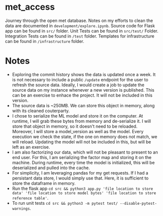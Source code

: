 # met_access
Journey through the open met database. Notes on my efforts to clean the data are documented in `development/explore.ipynb`. Source code for Flask app can be found in `src/` folder. Unit Tests can be found in `src/test/` Folder. Integration Tests can be found in `/test` folder. Templates for infrastructure can be found in `/infrastructure` folder. 

Notes
=====
* Exploring the commit history shows the data is updated once a week. It is not necessary to include a public `/update` endpoint for the user to refresh the source data. Ideally, I would create a job to update the source data on my instance whenever a new version is published. This can be an exercise to enhace the project. It will not be included in this version.
* The source data is ~250MB. We can store this object in memory, along with its cleaned couterparty. 
* I chose to serialize the ML model and store it on the computer. At runtime, I will grab these bytes from memory and de-serialize it. I will store that object in memory, so it doesn't need to be reloaded. Moreover, I will store a model_version as well as the model. Every execution we check the state, if the one on memory does not match, we will reload. Updating the model will not be included in this, but will be left as an exercise.
* I am also factorizing our  data, which will not be pleasant to present to an end user. For this, I am serializing the factor map and storing it on the machine. During runtime, every time the model is initialized, this will be deserialized and pulled into the cache. 
* For simplicity, I am leveraging pandas for my get requests. If I had a persistant data store, I would simply use that. Here, it is sufficient to store the dataframe in memory.
* Run the flask app `cd src && python3 app.py 'file location to store data' 'file location to store model bytes' 'file location to store reference table'`.
* To run unit tests `cd src && python3 -m pytest test/ --disable-pytest-warnings`.